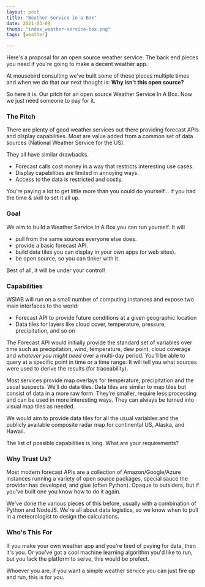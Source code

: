 ```yaml
--- 
layout: post
title: "Weather Service in a Box"
date: 2021-03-09
thumb: "index_weather-service-box.png"
tags: [weather]

---
```


Here's a proposal for an open source weather service. The back end pieces you need if you're going to make a decent weather app.

At mousebird consulting we've built some of these pieces multiple times and when we do that our next thought is: **Why isn't this open source?**

So here it is.  Our pitch for an open source Weather Service In A Box.  Now we just need someone to pay for it.

### The Pitch

There are plenty of good weather services out there providing forecast APIs and display capabilities.  Most are value added from a common set of data sources (National Weather Service for the US).

They all have similar drawbacks.
- Forecast calls cost money in a way that restricts interesting use cases.  
- Display capabilities are limited in annoying ways.  
- Access to the data is restricted and costly.

You’re paying a lot to get little more than you could do yourself… if you had the time & skill to set it all up.

### Goal

We aim to build a Weather Service In A Box you can run yourself.  It will
- pull from the same sources everyone else does.  
- provide a basic forecast API.  
- build data tiles you can display in your own apps (or web sites).  
- be open source, so you can tinker with it.

Best of all, it will be under your control!

### Capabilities

WSIAB will run on a small number of computing instances and expose two main interfaces to the world:
- Forecast API to provide future conditions at a given geographic location
- Data tiles for layers like cloud cover, temperature, pressure, precipitation, and so on

The Forecast API would initially provide the standard set of variables over time such as precipitation, wind, temperature, dew point, cloud coverage and *whatever you might need* over a multi-day period.  You’ll be able to query at a specific point in time or a time range.  It will tell you what sources were used to derive the results (for traceability).

Most services provide map overlays for temperature, precipitation and the usual suspects.  We’ll do data tiles.  Data tiles are similar to map tiles but consist of data in a more raw form.  They’re smaller, require less processing and can be used in more interesting ways.  They can always be turned into visual map tiles as needed.

We would aim to provide data tiles for all the usual variables and the publicly available composite radar map for continental US, Alaska, and Hawaii.

The list of possible capabilities is long.  What are your requirements?

### Why Trust Us?

Most modern forecast APIs are a collection of Amazon/Google/Azure instances running a variety of open source packages, special sauce the provider has developed, and glue (often Python).  Opaque to outsiders, but if you’ve built one you know how to do it again.

We've done the various pieces of this before, usually with a combination of Python and NodeJS.  We're all about data logistics, so we know when to pull in a meteorologist to design the calculations.

### Who's This For

If you make your own weather app and you're tired of paying for data, then it's you.  Or you've got a cool machine learning algorithm you'd like to run, but you lack the platform to serve, this would be prefect.

Whoever you are, if you want a simple weather service you can just fire up and run, this is for you.


